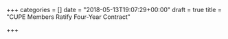 +++
categories = []
date = "2018-05-13T19:07:29+00:00"
draft = true
title = "CUPE Members Ratify Four-Year Contract"

+++
